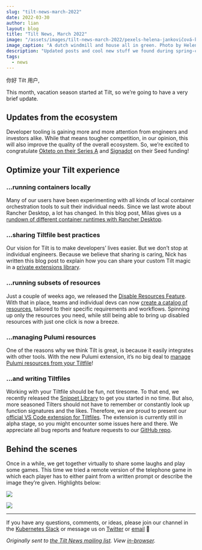 ```yaml
---
slug: "tilt-news-march-2022"
date: 2022-03-30
author: lian
layout: blog
title: "Tilt News, March 2022"
image: "/assets/images/tilt-news-march-2022/pexels-helena-jankovičová-kováčová-6470648.jpg"
image_caption: "A dutch windmill and house all in green. Photo by Helena Jankovičová Kováčová from <a href='https://www.pexels.com/photo/a-green-windmill-near-the-house-6470648/'>Pexels</a>"
description: "Updated posts and cool new stuff we found during spring-cleaning 🌼"
tags:
  - news
---
```


你好 Tilt 用户,

This month, vacation season started at Tilt, so we’re going to have a very brief update.

## Updates from the ecosystem
Developer tooling is gaining more and more attention from engineers and investors alike. While that means tougher competition, in our opinion, this will also improve the quality of the overall ecosystem.
So, we’re excited to congratulate [Okteto on their Series A](https://www.okteto.com/blog/a-15m-series-a-to-disrupt-modern-development/) and [Signadot](https://www.prnewswire.com/news-releases/y-combinator-alum-signadot-raises-4m-led-by-redpoint-ventures-to-reimagine-microservices-testing-on-kubernetes-301488164.html) on their Seed funding!

## Optimize your Tilt experience

### ...running containers locally
Many of our users have been experimenting with all kinds of local container orchestration tools to suit their individual needs. Since we last wrote about Rancher Desktop, a lot has changed. In this blog post, Milas gives us a [rundown of different container runtimes with Rancher Desktop](https://blog.tilt.dev/2022/03/04/rancher-desktop-container-runtimes.html).

### ...sharing Tiltfile best practices
Our vision for Tilt is to make developers’ lives easier. But we don’t stop at individual engineers. Because we believe that sharing is caring, Nick has written this blog post to explain how you can share your custom Tilt magic in a [private extensions library](https://blog.tilt.dev/2022/03/01/dev-env-libraries.html).

### ...running subsets of resources
Just a couple of weeks ago, we released the [Disable Resources Feature](https://docs.tilt.dev/disable_resources.html). With that in place, teams and individual devs can now [create a catalog of resources](https://blog.tilt.dev/2022/03/03/resource-catalog.html), tailored to their specific requirements and workflows. Spinning up only the resources you need, while still being able to bring up disabled resources with just one click is now a breeze.

### ...managing Pulumi resources
One of the reasons why we think Tilt is great, is because it easily integrates with other tools. With the new Pulumi extension, it’s no big deal to [manage Pulumi resources from your Tiltfile](https://blog.tilt.dev/2022/03/23/pulumi.html)!

### ...and writing Tiltfiles
Working with your Tiltfile should be fun, not tiresome. To that end, we recently released the [Snippet Library](https://docs.tilt.dev/snippets.html) to get you started in no time.
But also, more seasoned Tilters should not have to remember or constantly look up function signatures and the likes. Therefore, we are proud to present our [official VS Code extension for Tiltfiles](https://marketplace.visualstudio.com/items?itemName=tilt-dev.Tiltfile). The extension is currently still in alpha stage, so you might encounter some issues here and there. We appreciate all bug reports and feature requests to our [GitHub repo](https://github.com/tilt-dev/vscode-tilt).

## Behind the scenes

Once in a while, we get together virtually to share some laughs and play some games. This time we tried a remote version of the telephone game in which each player has to either paint from a written prompt or describe the image they’re given.
Highlights below:

![](/assets/images/tilt-news-march-2022/album_2022-03-03_13-21-39.gif)

![](/assets/images/tilt-news-march-2022/album_2022-03-03_19-43-27.gif)

---

If you have any questions, comments, or ideas, please join our channel in the [Kubernetes Slack](https://slack.k8s.io/) or message us on [Twitter](https://twitter.com/tilt_dev) or [email](mailto:news@tilt.dev?subject=Tilt%20News%20March%202022) 👋


_Originally sent to [the Tilt News mailing
list](https://tilt.dev/subscribe). View
[in-browser](https://mailchi.mp/tilt.dev/tilt-news-march-2022)._

